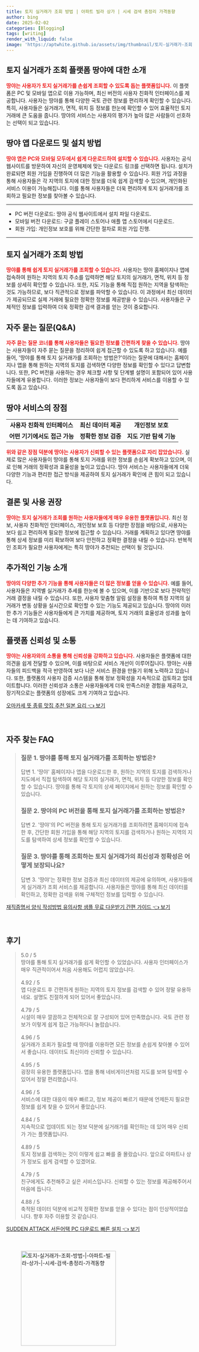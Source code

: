 ```yaml
---
title: 토지 실거래가 조회 방법 | 아파트 빌라 상가 | 시세 검색 총정리 가격동향
author: bing
date: 2025-02-02
categories: [Blogging]
tags: [writing]
render_with_liquid: false
image: 'https://aptwhite.github.io/assets/img/thumbnail/토지-실거래가-조회-방법-|-아파트-빌라-상가-|-시세-검색-총정리-가격동향.webp'
---
```



<h2 id="토지 실거래가 조회 플랫폼 땅야에 대한 소개">토지 실거래가 조회 플랫폼 땅야에 대한 소개</h2>

<p><b><span style="color: #ee2323;">땅야는 사용자가 토지 실거래가를 손쉽게 조회할 수 있도록 돕는 플랫폼입니다.</span></b> 이 플랫폼은 PC 및 모바일 앱으로 이용 가능하며, 최신 버전의 사용자 친화적 인터페이스를 제공합니다. 사용자는 땅야를 통해 다양한 국토 관련 정보를 편리하게 확인할 수 있습니다. 특히, 사용자들은 실거래가, 면적, 위치 등 정보를 한눈에 확인할 수 있어 효율적인 토지 거래에 큰 도움을 줍니다. 땅야의 서비스는 사용자의 평가가 높아 많은 사람들이 선호하는 선택이 되고 있습니다.</p>

<h2 id="땅야 앱 다운로드 및 설치 방법">땅야 앱 다운로드 및 설치 방법</h2>

<p><b><span style="color: #ee2323;">땅야 앱은 PC와 모바일 모두에서 쉽게 다운로드하여 설치할 수 있습니다.</span></b> 사용자는 공식 웹사이트를 방문하여 자신의 운영체제에 맞는 다운로드 링크를 선택하면 됩니다. 설치가 완료되면 회원 가입을 진행하여 더 많은 기능을 활용할 수 있습니다. 회원 가입 과정을 통해 사용자들은 각 지역의 토지에 대한 정보를 더욱 쉽게 검색할 수 있으며, 개인화된 서비스 이용이 가능해집니다. 이를 통해 사용자들은 더욱 편리하게 토지 실거래가를 조회하고 필요한 정보를 찾아볼 수 있습니다.</p>

<hr />

<ul>
    <li>PC 버전 다운로드: 땅야 공식 웹사이트에서 설치 파일 다운로드.</li>
    <li>모바일 버전 다운로드: 구글 플레이 스토어나 애플 앱 스토어에서 다운로드.</li>
    <li>회원 가입: 개인정보 보호를 위해 간단한 절차로 회원 가입 진행.</li>
</ul>

<hr />

<h2 id="토지 실거래가 조회 방법">토지 실거래가 조회 방법</h2>

<p><b><span style="color: #ee2323;">땅야를 통해 쉽게 토지 실거래가를 조회할 수 있습니다.</span></b> 사용자는 땅야 홈페이지나 앱에 접속하여 원하는 지역의 토지 주소를 입력하면 해당 토지의 실거래가, 면적, 위치 등 정보를 상세히 확인할 수 있습니다. 또한, 지도 기능을 통해 직접 원하는 지역을 탐색하는 것도 가능하므로, 보다 직관적으로 정보를 파악할 수 있습니다. 이 과정에서 최신 데이터가 제공되므로 실제 거래에 필요한 정확한 정보를 제공받을 수 있습니다. 사용자들은 구체적인 정보를 입력하여 더욱 정확한 검색 결과를 얻는 것이 중요합니다.</p>

<h2 id="자주 묻는 질문(Q&A)">자주 묻는 질문(Q&A)</h2>

<p><b><span style="color: #ee2323;">자주 묻는 질문 코너를 통해 사용자들은 필요한 정보를 간편하게 찾을 수 있습니다.</span></b> 땅야는 사용자들이 자주 묻는 질문을 정리하여 쉽게 접근할 수 있도록 하고 있습니다. 예를 들어, '땅야를 통해 토지 실거래가를 조회하는 방법은?'이라는 질문에 대해서는 홈페이지나 앱을 통해 원하는 지역의 토지를 검색하면 다양한 정보를 확인할 수 있다고 답변합니다. 또한, PC 버전을 사용하는 경우 체크할 사항 및 단계별 설명이 포함되어 있어 사용자들에게 유용합니다. 이러한 정보는 사용자들이 보다 편리하게 서비스를 이용할 수 있도록 돕고 있습니다.</p>

<h2 id="땅야 서비스의 장점">땅야 서비스의 장점</h2>

<table>
    <tr>
        <td style="text-align: center; height: 17px;"><b>사용자 친화적 인터페이스</b></td>
        <td style="text-align: center; height: 17px;"><b>최신 데이터 제공</b></td>
        <td style="text-align: center; height: 17px;"><b>개인정보 보호</b></td>
    </tr>
    <tr>
        <td style="text-align: center; height: 17px;"><b>어떤 기기에서도 접근 가능</b></td>
        <td style="text-align: center; height: 17px;"><b>정확한 정보 검증</b></td>
        <td style="text-align: center; height: 17px;"><b>지도 기반 탐색 기능</b></td>
    </tr>
</table>

<p><b><span style="color: #ee2323;">위와 같은 장점 덕분에 땅야는 사용자가 신뢰할 수 있는 플랫폼으로 자리 잡았습니다.</span></b> 실제로 많은 사용자들이 땅야를 통해 토지 거래를 위한 정보를 손쉽게 확보하고 있으며, 이로 인해 거래의 정확성과 효율성을 높이고 있습니다. 땅야 서비스는 사용자들에게 더욱 다양한 기능과 편리한 접근 방식을 제공하여 토지 실거래가 확인에 큰 힘이 되고 있습니다.</p>

<h2 id="결론 및 사용 권장">결론 및 사용 권장</h2>

<p><b><span style="color: #ee2323;">땅야는 토지 실거래가 조회를 원하는 사용자들에게 매우 유용한 플랫폼입니다.</span></b> 최신 정보, 사용자 친화적인 인터페이스, 개인정보 보호 등 다양한 장점을 바탕으로, 사용자는 보다 쉽고 편리하게 필요한 정보에 접근할 수 있습니다. 거래를 계획하고 있다면 땅야를 통해 상세 정보를 미리 확보하여 보다 안전하고 정확한 결정을 내릴 수 있습니다. 반복적인 조회가 필요한 사용자에게는 특히 땅야가 추천되는 선택이 될 것입니다.</p>

<h2 id="추가적인 기능 소개">추가적인 기능 소개</h2>

<p><b><span style="color: #ee2323;">땅야의 다양한 추가 기능을 통해 사용자들은 더 많은 정보를 얻을 수 있습니다.</span></b> 예를 들어, 사용자들은 지역별 실거래가 추세를 한눈에 볼 수 있으며, 이를 기반으로 보다 전략적인 거래 결정을 내릴 수 있습니다. 또한, 사용자 맞춤형 알림 설정을 통하여 특정 지역의 실거래가 변동 상황을 실시간으로 확인할 수 있는 기능도 제공되고 있습니다. 땅야의 이러한 추가 기능들은 사용자들에게 큰 가치를 제공하며, 토지 거래의 효율성과 성과를 높이는 데 기여하고 있습니다.</p>

<h2 id="플랫폼 신뢰성 및 소통">플랫폼 신뢰성 및 소통</h2>

<p><b><span style="color: #ee2323;">땅야는 사용자와의 소통을 통해 신뢰성을 강화하고 있습니다.</span></b> 사용자들은 플랫폼에 대한 의견을 쉽게 전달할 수 있으며, 이를 바탕으로 서비스 개선이 이루어집니다. 땅야는 사용자들의 피드백을 적극 반영하여 보다 나은 서비스 환경을 만들기 위해 노력하고 있습니다. 또한, 플랫폼의 사용자 검증 시스템을 통해 정보 정확성을 지속적으로 검토하고 업데이트합니다. 이러한 신뢰성과 소통은 사용자들에게 더욱 만족스러운 경험을 제공하고, 장기적으로는 플랫폼의 성장에도 크게 기여하고 있습니다.</p>


<p><a class="click-button" title="오마카세 뜻 종류 맛집 추천 일본 요리" href="https://aptwhite.github.io/posts/%EC%98%A4%EB%A7%88%EC%B9%B4%EC%84%B8-%EB%9C%BB-%EC%A2%85%EB%A5%98-%EB%A7%9B%EC%A7%91-%EC%B6%94%EC%B2%9C-%EC%9D%BC%EB%B3%B8-%EC%9A%94%EB%A6%AC/" rel="dofollow">오마카세 뜻 종류 맛집 추천 일본 요리 👈 보기</a></p><br>
<h2 id='자주_찾는_FAQ'>자주 찾는 FAQ</h2>
<div itemscope="" itemtype="https://schema.org/FAQPage"> 
<blockquote> 
<div itemscope="" itemprop="mainEntity" itemtype="https://schema.org/Question"> 
<h3 itemprop="name">질문 1. 땅야를 통해 토지 실거래가를 조회하는 방법은?</h3> 
<div itemscope="" itemprop="acceptedAnswer" itemtype="https://schema.org/Answer"> 
<span itemprop="text"> 
<p>답변 1. '땅야' 홈페이지나 앱을 다운로드한 후, 원하는 지역의 토지를 검색하거나 지도에서 직접 탐색하여 해당 토지의 실거래가, 면적, 위치 등 다양한 정보를 확인할 수 있습니다. 땅야를 통해 각 토지의 상세 페이지에서 원하는 정보를 확인할 수 있습니다.</p> 
</span> 
</div> 
</div> 

<div itemscope="" itemprop="mainEntity" itemtype="https://schema.org/Question"> 
<h3 itemprop="name">질문 2. 땅야의 PC 버전을 통해 토지 실거래가를 조회하는 방법은?</h3> 
<div itemscope="" itemprop="acceptedAnswer" itemtype="https://schema.org/Answer"> 
<span itemprop="text"> 
<p>답변 2. '땅야'의 PC 버전을 통해 토지 실거래가를 조회하려면 홈페이지에 접속한 후, 간단한 회원 가입을 통해 해당 지역의 토지를 검색하거나 원하는 지역의 지도를 탐색하여 상세 정보를 확인할 수 있습니다.</p> 
</span> 
</div> 
</div> 

<div itemscope="" itemprop="mainEntity" itemtype="https://schema.org/Question"> 
<h3 itemprop="name">질문 3. 땅야를 통해 조회하는 토지 실거래가의 최신성과 정확성은 어떻게 보장되나요?</h3> 
<div itemscope="" itemprop="acceptedAnswer" itemtype="https://schema.org/Answer"> 
<span itemprop="text"> 
<p>답변 3. '땅야'는 정확한 정보 검증과 최신 데이터의 제공에 유의하며, 사용자들에게 실거래가 조회 서비스를 제공합니다. 사용자들은 땅야를 통해 최신 데이터를 확인하고, 정확한 검색을 위해 구체적인 정보를 입력할 수 있습니다.</p> 
</span> 
</div> 
</div> 
</blockquote> 
</div>
<p><a class="click-button" title="재직증명서 양식 작성방법 유의사항 샘플 무료 다운받기 간편 가이드" href="https://aptwhite.github.io/posts/%EC%9E%AC%EC%A7%81%EC%A6%9D%EB%AA%85%EC%84%9C-%EC%96%91%EC%8B%9D-%EC%9E%91%EC%84%B1%EB%B0%A9%EB%B2%95-%EC%9C%A0%EC%9D%98%EC%82%AC%ED%95%AD-%EC%83%98%ED%94%8C-%EB%AC%B4%EB%A3%8C-%EB%8B%A4%EC%9A%B4%EB%B0%9B%EA%B8%B0-%EA%B0%84%ED%8E%B8-%EA%B0%80%EC%9D%B4%EB%93%9C/" rel="dofollow">재직증명서 양식 작성방법 유의사항 샘플 무료 다운받기 간편 가이드 👈 보기</a></p><br>
<h2 id='후기'>후기</h2>
<div itemscope itemtype="https://schema.org/Product">
  <blockquote>
  <div itemprop="review" itemscope itemtype="https://schema.org/Review">
      <div itemprop="reviewRating" itemscope itemtype="https://schema.org/Rating"> <span itemprop="ratingValue">5.0</span> / <span itemprop="bestRating">5</span> </div>
      <span itemprop="reviewBody">땅야를 통해 토지 실거래가를 쉽게 확인할 수 있었습니다. 사용자 인터페이스가 매우 직관적이어서 처음 사용해도 어렵지 않았습니다.</span>
  </div>
  <br>
  <div itemprop="review" itemscope itemtype="https://schema.org/Review">
      <div itemprop="reviewRating" itemscope itemtype="https://schema.org/Rating"> <span itemprop="ratingValue">4.92</span> / <span itemprop="bestRating">5</span> </div>
      <span itemprop="reviewBody">앱 다운로드 후 간편하게 원하는 지역의 토지 정보를 검색할 수 있어 정말 유용하네요. 설명도 친절하게 되어 있어서 좋았습니다.</span>
  </div>
  <br>
  <div itemprop="review" itemscope itemtype="https://schema.org/Review">
      <div itemprop="reviewRating" itemscope itemtype="https://schema.org/Rating"> <span itemprop="ratingValue">4.79</span> / <span itemprop="bestRating">5</span> </div>
      <span itemprop="reviewBody">시설이 매우 깔끔하고 전체적으로 잘 구성되어 있어 만족했습니다. 국토 관련 정보가 이렇게 쉽게 접근 가능하다니 놀랍습니다.</span>
  </div>
  <br>
  <div itemprop="review" itemscope itemtype="https://schema.org/Review">
      <div itemprop="reviewRating" itemscope itemtype="https://schema.org/Rating"> <span itemprop="ratingValue">4.96</span> / <span itemprop="bestRating">5</span> </div>
      <span itemprop="reviewBody">실거래가 조회가 필요할 때 땅야를 이용하면 모든 정보를 손쉽게 찾아볼 수 있어서 좋습니다. 데이터도 최신이라 신뢰할 수 있습니다.</span>
  </div>
  <br>
  <div itemprop="review" itemscope itemtype="https://schema.org/Review">
      <div itemprop="reviewRating" itemscope itemtype="https://schema.org/Rating"> <span itemprop="ratingValue">4.95</span> / <span itemprop="bestRating">5</span> </div>
      <span itemprop="reviewBody">굉장히 유용한 플랫폼입니다. 앱을 통해 네비게이션처럼 지도를 보며 탐색할 수 있어서 정말 편리했습니다.</span>
  </div>
  <br>
  <div itemprop="review" itemscope itemtype="https://schema.org/Review">
      <div itemprop="reviewRating" itemscope itemtype="https://schema.org/Rating"> <span itemprop="ratingValue">4.96</span> / <span itemprop="bestRating">5</span> </div>
      <span itemprop="reviewBody">서비스에 대한 대응이 매우 빠르고, 정보 제공이 빠르기 때문에 언제든지 필요한 정보를 쉽게 찾을 수 있어서 좋았습니다.</span>
  </div>
  <br>
  <div itemprop="review" itemscope itemtype="https://schema.org/Review">
      <div itemprop="reviewRating" itemscope itemtype="https://schema.org/Rating"> <span itemprop="ratingValue">4.84</span> / <span itemprop="bestRating">5</span> </div>
      <span itemprop="reviewBody">지속적으로 업데이트 되는 정보 덕분에 실거래가를 확인하는 데 있어 매우 신뢰가 가는 플랫폼입니다.</span>
  </div>
  <br>
  <div itemprop="review" itemscope itemtype="https://schema.org/Review">
      <div itemprop="reviewRating" itemscope itemtype="https://schema.org/Rating"> <span itemprop="ratingValue">4.89</span> / <span itemprop="bestRating">5</span> </div>
      <span itemprop="reviewBody">토지 정보를 검색하는 것이 이렇게 쉽고 빠를 줄 몰랐습니다. 앞으로 아파트나 상가 정보도 쉽게 검색할 수 있겠어요.</span>
  </div>
  <br>
  <div itemprop="review" itemscope itemtype="https://schema.org/Review">
      <div itemprop="reviewRating" itemscope itemtype="https://schema.org/Rating"> <span itemprop="ratingValue">4.79</span> / <span itemprop="bestRating">5</span> </div>
      <span itemprop="reviewBody">친구에게도 추천해주고 싶은 서비스입니다. 신뢰할 수 있는 정보를 제공해주어서 마음에 듭니다.</span>
  </div>
  <br>
  <div itemprop="review" itemscope itemtype="https://schema.org/Review">
      <div itemprop="reviewRating" itemscope itemtype="https://schema.org/Rating"> <span itemprop="ratingValue">4.88</span> / <span itemprop="bestRating">5</span> </div>
      <span itemprop="reviewBody">축적된 데이터 덕분에 비교적 정확한 정보를 얻을 수 있다는 점이 인상적이었습니다. 향후 자주 이용할 것 같습니다.</span>
  </div>
  </blockquote>
</div>
<p><a class="click-button" title="SUDDEN ATTACK 서든어택 PC 다운로드 빠른 설치" href="https://aptwhite.github.io/posts/SUDDEN-ATTACK-%EC%84%9C%EB%93%A0%EC%96%B4%ED%83%9D-PC-%EB%8B%A4%EC%9A%B4%EB%A1%9C%EB%93%9C-%EB%B9%A0%EB%A5%B8-%EC%84%A4%EC%B9%98/" rel="dofollow">SUDDEN ATTACK 서든어택 PC 다운로드 빠른 설치 👈 보기</a></p><br>
<figure class="image"><img src="https://aptwhite.github.io/assets/img/thumbnail/토지-실거래가-조회-방법-|-아파트-빌라-상가-|-시세-검색-총정리-가격동향.webp" alt="토지-실거래가-조회-방법-|-아파트-빌라-상가-|-시세-검색-총정리-가격동향" width="256" height="256"></figure>